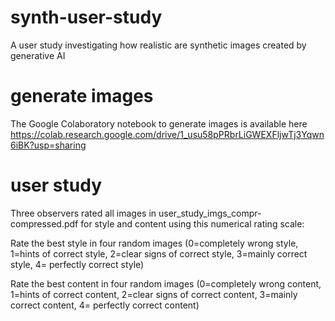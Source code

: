 # synth-user-study
A user study investigating how realistic are synthetic images created by generative AI

# generate images
The Google Colaboratory notebook to generate images is available here https://colab.research.google.com/drive/1_usu58pPRbrLiGWEXFljwTj3Yqwn6iBK?usp=sharing

# user study
Three observers rated all images in user_study_imgs_compr-compressed.pdf for style and content using this numerical rating scale:

Rate the best style in four random images (0=completely wrong style, 1=hints of correct style, 2=clear signs of correct style, 3=mainly correct style, 4= perfectly correct style)

Rate the best content in four random images (0=completely wrong content, 1=hints of correct content, 2=clear signs of correct content, 3=mainly correct content, 4= perfectly correct content)
